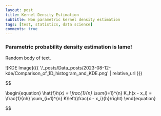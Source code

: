 ```yaml
---
layout: post
title: Kernel Density Estimation
subtitle: Non parametric kernel density estimation
tags: [test, statistics, data science]
comments: true
---
```


### Parametric probability density estimation is lame!

Random body of text.


![KDE Image]({{ '/_posts/Data_posts/2023-08-12-kde/Comparison_of_1D_histogram_and_KDE.png' | relative_url }})

[//]: # ([random place]: /_posts/Data_posts/2023-08-12-kde/Comparison_of_1D_histogram_and_KDE.png)

$$

\begin{equation}
\hat{f}_h(x) = \frac{1}{n} \sum_{i=1}^{n} K_h(x - x_i) = \frac{1}{nh} \sum_{i=1}^{n} K\left(\frac{x - x_i}{h}\right)
\end{equation}

$$